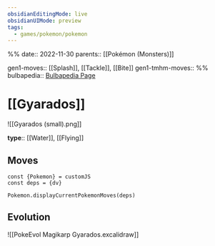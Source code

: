 ```yaml
---
obsidianEditingMode: live
obsidianUIMode: preview
tags:
  - games/pokemon/pokemon
---
```

%%
date:: 2022-11-30
parents:: [[Pokémon (Monsters)]]

gen1-moves:: [[Splash]], [[Tackle]], [[Bite]]
gen1-tmhm-moves::
%%
bulbapedia:: [Bulbapedia Page](https://bulbapedia.bulbagarden.net/wiki/Gyarados_(Pok%C3%A9mon))

# [[Gyarados]]

![[Gyarados (small).png]]

**type**:: [[Water]], [[Flying]]

## Moves

```dataviewjs
const {Pokemon} = customJS
const deps = {dv}

Pokemon.displayCurrentPokemonMoves(deps)
```

## Evolution

![[PokeEvol Magikarp Gyarados.excalidraw]]
